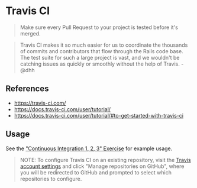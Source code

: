 # Travis CI

> Make sure every Pull Request to your project is tested before it's merged.

> Travis CI makes it so much easier for us to coordinate the thousands of commits and contributors that flow through the Rails code base. The test suite for such a large project is vast, and we wouldn't be catching issues as quickly or smoothly without the help of Travis. - @dhh

## References

  + https://travis-ci.com/
  + https://docs.travis-ci.com/user/tutorial/
  + https://docs.travis-ci.com/user/tutorial/#to-get-started-with-travis-ci

## Usage

See the ["Continuous Integration 1, 2, 3" Exercise](/exercises/ci-123.md) for example usage.

> NOTE: To configure Travis CI on an existing repository, visit the [Travis account settings](https://travis-ci.com/account/repositories) and click "Manage repositories on GitHub", where you will be redirected to GitHub and prompted to select which repositories to configure.
